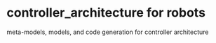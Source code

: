 # controller_architecture for robots
meta-models, models, and code generation for controller architecture
